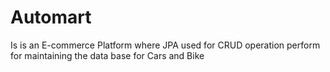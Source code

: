 # Automart
Is is an E-commerce Platform where JPA used for CRUD operation perform for maintaining the data base for Cars and Bike
